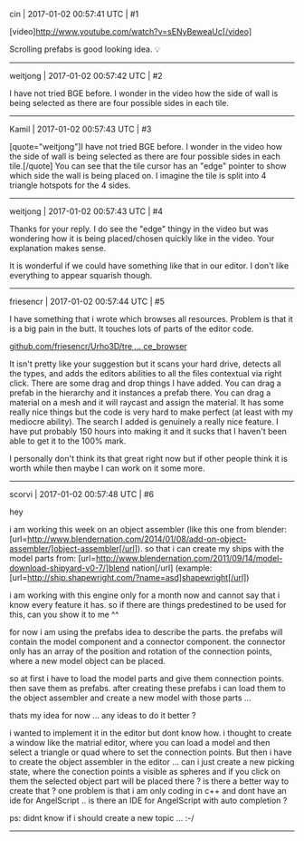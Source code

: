 cin | 2017-01-02 00:57:41 UTC | #1

[video]http://www.youtube.com/watch?v=sENyBeweaUc[/video]

Scrolling prefabs is good looking idea. :bulb:

-------------------------

weitjong | 2017-01-02 00:57:42 UTC | #2

I have not tried BGE before. I wonder in the video how the side of wall is being selected as there are four possible sides in each tile.

-------------------------

Kamil | 2017-01-02 00:57:43 UTC | #3

[quote="weitjong"]I have not tried BGE before. I wonder in the video how the side of wall is being selected as there are four possible sides in each tile.[/quote]
You can see that the tile cursor has an "edge" pointer to show which side the wall is being placed on. I imagine the tile is split into 4 triangle hotspots for the 4 sides.

-------------------------

weitjong | 2017-01-02 00:57:43 UTC | #4

Thanks for your reply. I do see the "edge" thingy in the video but was wondering how it is being placed/chosen quickly like in the video. Your explanation makes sense.

It is wonderful if we could have something like that in our editor. I don't like everything to appear squarish though.

-------------------------

friesencr | 2017-01-02 00:57:44 UTC | #5

I have something that i wrote which browses all resources.  Problem is that it is a big pain in the butt.  It touches lots of parts of the editor code.

[github.com/friesencr/Urho3D/tre ... ce_browser](https://github.com/friesencr/Urho3D/tree/resource_browser)

It isn't pretty like your suggestion but it scans your hard drive, detects all the types,  and adds the editors abilities to all the files contextual via right click.  There are some drag and drop things I have added.  You can drag a prefab in the hierarchy and it instances a prefab there.  You can drag a material on a mesh and it will raycast and assign the material.  It has some really nice things but the code is very hard to make perfect (at least with my mediocre ability).  The search I added is genuinely a really nice feature.  I have put probably 150 hours into making it and it sucks that I haven't been able to get it to the 100% mark.

I personally don't think its that great right now but if other people think it is worth while then maybe I can work on it some more.

-------------------------

scorvi | 2017-01-02 00:57:48 UTC | #6

hey 

i am working this week on an object assembler (like this one from blender: [url=http://www.blendernation.com/2014/01/08/add-on-object-assembler/]object-assembler[/url]). 
so that i can create my ships with the model parts from: [url=http://www.blendernation.com/2011/09/14/model-download-shipyard-v0-7/]blend nation[/url] (example: [url=http://ship.shapewright.com/?name=asd]shapewright[/url])

i am working with this engine only for a month now and cannot say that i know every feature it has.
so if there are things predestined to be used for this, can you show it to me ^^ 

for now i am using the prefabs idea to describe the parts. 
the prefabs will contain the model component and a connector component.
the connector only has an array of the position and rotation of the connection points, where a new model object can be placed. 

so at first i have to load the model parts and give them connection points. then save them as prefabs. 
after creating these prefabs i can load them to the object assembler and create a new model with those parts ... 

thats my idea for now ... any ideas to do it better ? 

i wanted to implement it in the editor but dont know how.
i thought to create a window like the matrial editor, where you can load a model and then select a triangle or quad where to set the connection points. 
But then i have to create the object assembler in the editor ... can i just create a new picking state, where the conection points a visible as spheres and if you click on them the selected object part will be placed there ? 
is there a better way to create that ? one problem is that i am only coding in c++ and dont have an ide for AngelScript .. is there an IDE for AngelScript with auto completion ? 

ps: didnt know if i should create a new topic ... :-/

-------------------------

